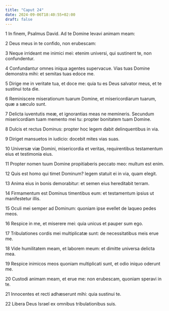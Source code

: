 ```yaml
---
title: "Caput 24"
date: 2024-09-06T18:40:55+02:00
draft: false
---
```




1 In finem, Psalmus David. Ad te Domine levavi animam meam:

2 Deus meus in te confido, non erubescam:

3 Neque irrideant me inimici mei: etenim universi, qui sustinent te, non confundentur.

4 Confundantur omnes iniqua agentes supervacue. Vias tuas Domine demonstra mihi: et semitas tuas edoce me.

5 Dirige me in veritate tua, et doce me: quia tu es Deus salvator meus, et te sustinui tota die.

6 Reminiscere miserationum tuarum Domine, et misericordiarum tuarum, quæ a sæculo sunt.

7 Delicta iuventutis meæ, et ignorantias meas ne memineris. Secundum misericordiam tuam memento mei tu: propter bonitatem tuam Domine.

8 Dulcis et rectus Dominus: propter hoc legem dabit delinquentibus in via.

9 Diriget mansuetos in iudicio: docebit mites vias suas.

10 Universæ viæ Domini, misericordia et veritas, requirentibus testamentum eius et testimonia eius.

11 Propter nomen tuum Domine propitiaberis peccato meo: multum est enim.

12 Quis est homo qui timet Dominum? legem statuit ei in via, quam elegit.

13 Anima eius in bonis demorabitur: et semen eius hereditabit terram.

14 Firmamentum est Dominus timentibus eum: et testamentum ipsius ut manifestetur illis.

15 Oculi mei semper ad Dominum: quoniam ipse evellet de laqueo pedes meos.

16 Respice in me, et miserere mei: quia unicus et pauper sum ego.

17 Tribulationes cordis mei multiplicatæ sunt: de necessitatibus meis erue me.

18 Vide humilitatem meam, et laborem meum: et dimitte universa delicta mea.

19 Respice inimicos meos quoniam multiplicati sunt, et odio iniquo oderunt me.

20 Custodi animam meam, et erue me: non erubescam, quoniam speravi in te.

21 Innocentes et recti adhæserunt mihi: quia sustinui te.

22 Libera Deus Israel ex omnibus tribulationibus suis.

